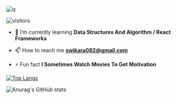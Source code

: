 ![q](https://user-images.githubusercontent.com/80502023/178427115-966828e6-d64e-4645-9ab9-bebccc718c4e.png)

![visitors](https://visitor-badge.glitch.me/badge?page_id=realswikarrr&left_color=green&right_color=red)

- 🌱 I’m currently learning **Data Structures And Algorithm / React Frameworks**

- 📫 How to reach me **swikara082@gmail.com**

- ⚡ Fun fact **I Sometimes Watch Movies To Get Motivation**

[![Top Langs](https://github-readme-stats.vercel.app/api/top-langs/?username=realswikarrr)](https://github.com/anuraghazra/github-readme-stats)

![Anurag's GitHub stats](https://github-readme-stats.vercel.app/api?username=realswikarrr&show_icons=true&theme=radical)
